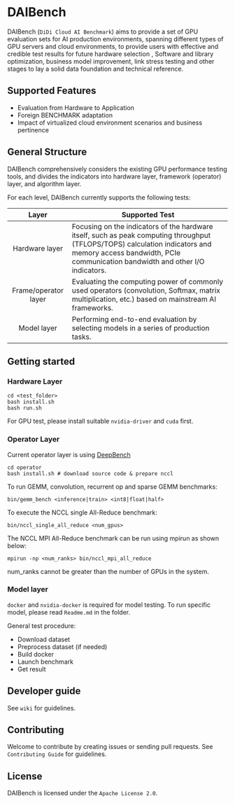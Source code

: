 # DAIBench

DAIBench (`DiDi Cloud AI Benchmark`) aims to provide a set of GPU evaluation sets for AI production environments, spanning different types of GPU servers and cloud environments, to provide users with effective and credible test results for future hardware selection , Software and library optimization, business model improvement, link stress testing and other stages to lay a solid data foundation and technical reference.

## Supported Features
- Evaluation from Hardware to Application
- Foreign BENCHMARK adaptation
- Impact of virtualized cloud environment scenarios and business pertinence

## General Structure
DAIBench comprehensively considers the existing GPU performance testing tools, and divides the indicators into hardware layer, framework (operator) layer, and algorithm layer.

For each level, DAIBench currently supports the following tests:

| Layer | Supported Test |
|:--------:|------|
|Hardware layer|Focusing on the indicators of the hardware itself, such as peak computing throughput (TFLOPS/TOPS) calculation indicators and memory access bandwidth, PCIe communication bandwidth and other I/O indicators.|
|Frame/operator layer|Evaluating the computing power of commonly used operators (convolution, Softmax, matrix multiplication, etc.) based on mainstream AI frameworks.
|Model layer|Performing  end-to-end evaluation by selecting models in a series of production tasks.|

## Getting started
### Hardware Layer
```
cd <test_folder>
bash install.sh
bash run.sh
```

For GPU test, please install suitable `nvidia-driver` and `cuda` first.

### Operator Layer
Current operator layer is using [DeepBench](https://github.com/baidu-research/DeepBench)

```
cd operator
bash install.sh # download source code & prepare nccl
```

To run GEMM, convolution, recurrent op and sparse GEMM benchmarks:

```
bin/gemm_bench <inference|train> <int8|float|half>
```

To execute the NCCL single All-Reduce benchmark:

```
bin/nccl_single_all_reduce <num_gpus>
```

The NCCL MPI All-Reduce benchmark can be run using mpirun as shown below:

```
mpirun -np <num_ranks> bin/nccl_mpi_all_reduce
```
num_ranks cannot be greater than the number of GPUs in the system.

### Model layer

`docker` and `nvidia-docker` is required for model testing. To run specific model, please read `Readme.md` in the folder.

General test procedure:

- Download dataset
- Preprocess dataset (if needed)
- Build docker
- Launch benchmark
- Get result

## Developer guide
See `wiki` for guidelines.

## Contributing
Welcome to contribute by creating issues or sending pull requests. See `Contributing Guide` for guidelines.

## License
DAIBench is licensed under the `Apache License 2.0`.